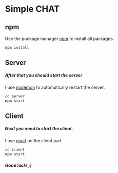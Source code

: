 # Simple CHAT

## npm

Use the package manager [npm](https://www.npmjs.com/) to install all packages.

```bash
npm install
```

## Server

##### After that you should start the server

I use [nodemon](https://nodemon.io/) to automatically restart the server.

```bash
cd server
npm start
```

## Client

##### Next you need to start the client.

I use [react](https://ru.reactjs.org/) on the client part

```bash
cd client
npm start
```

##### Good luck! ;)
